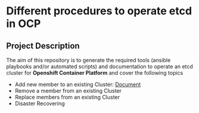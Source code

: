 # Different procedures to operate etcd in OCP

## Project Description

The aim of this repository is to generate the required tools (ansible playbooks and/or automated scripts) and documentation to operate an etcd cluster for **Openshift Container Platform** and cover the following topics

* Add new member to an existing Cluster: [Document](docs/add_etcd_node.adoc)
* Remove a member from an existing Cluster
* Replace members from an existing Cluster
* Disaster Recovering
